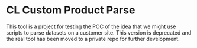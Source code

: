 # CL Custom Product Parse

This tool is a project for testing the POC of the idea that we might use scripts to parse datasets on a customer site. This version is deprecated and the real tool has been moved to a private repo for further development.

